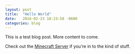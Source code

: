 ```yaml
---
layout: post
title:  "Hello World"
date:   2016-02-23 18:23:58 -0600
categories: blog
---
```

This is a test blog post. More content to come.

Check out the [Minecraft Server][mc] if you're in to the kind of stuff.

[mc]: http://mc.kobrien.info
